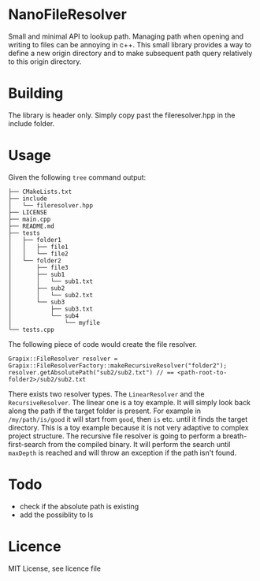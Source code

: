 # NanoFileResolver

Small and minimal API to lookup path. Managing path when opening and writing to files can be annoying in c++. This small library provides a way to define a new origin directory and to make subsequent path query relatively to this origin directory.

# Building

The library is header only. Simply copy past the fileresolver.hpp in the include folder.

# Usage

Given the following `tree` command output:

```
├── CMakeLists.txt
├── include
│   └── fileresolver.hpp
├── LICENSE
├── main.cpp
├── README.md
├── tests
│   ├── folder1
│   │   ├── file1
│   │   └── file2
│   └── folder2
│       ├── file3
│       ├── sub1
│       │   └── sub1.txt
│       ├── sub2
│       │   └── sub2.txt
│       └── sub3
│           ├── sub3.txt
│           └── sub4
│               └── myfile
└── tests.cpp
```

The following piece of code would create the file resolver.

```
Grapix::FileResolver resolver = Grapix::FileResolverFactory::makeRecursiveResolver("folder2");
resolver.getAbsolutePath("sub2/sub2.txt") // == <path-root-to-folder2>/sub2/sub2.txt
``` 

There exists two resolver types. The `LinearResolver` and the `RecursiveResolver`. The linear one is a toy example. It will simply look back along the path if the target folder is present. For example in `/my/path/is/good` it will start from `good`, then `is` etc. until it finds the target directory. This is a toy example because it is not very adaptive to complex project structure. The recursive file resolver is going to perform a breath-first-search from the compiled binary. It will perform the search until `maxDepth` is reached and will throw an exception if the path isn't found.

# Todo

- check if the absolute path is existing
- add the possiblity to ls

# Licence

MIT License, see licence file